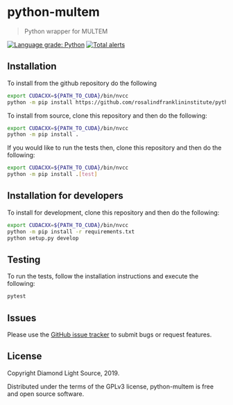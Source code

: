 # python-multem
> Python wrapper for MULTEM

[![Language grade: Python](https://img.shields.io/lgtm/grade/python/g/rosalindfranklininstitute/python-multem.svg?logo=lgtm&logoWidth=18)](https://lgtm.com/projects/g/rosalindfranklininstitute/python-multem/context:python)
[![Total alerts](https://img.shields.io/lgtm/alerts/g/rosalindfranklininstitute/python-multem.svg?logo=lgtm&logoWidth=18)](https://lgtm.com/projects/g/rosalindfranklininstitute/python-multem/alerts/)

## Installation

To install from the github repository do the following

```sh
export CUDACXX=${PATH_TO_CUDA}/bin/nvcc
python -m pip install https://github.com/rosalindfranklininstitute/python-multem/tarball/master#egg=python-multem
```

To install from source, clone this repository and then do the following:

```sh
export CUDACXX=${PATH_TO_CUDA}/bin/nvcc
python -m pip install .
```

If you would like to run the tests then, clone this repository and then do the following:

```sh
export CUDACXX=${PATH_TO_CUDA}/bin/nvcc
python -m pip install .[test]
```

## Installation for developers

To install for development, clone this repository and then do the following:

```sh
export CUDACXX=${PATH_TO_CUDA}/bin/nvcc
python -m pip install -r requirements.txt
python setup.py develop
```

## Testing

To run the tests, follow the installation instructions and execute the following:

```sh
pytest
```

## Issues

Please use the [GitHub issue tracker](https://github.com/rosalindfranklininstitute/python-multem/issues) to submit bugs or request features.

## License

Copyright Diamond Light Source, 2019.

Distributed under the terms of the GPLv3 license, python-multem is free and open source software.

